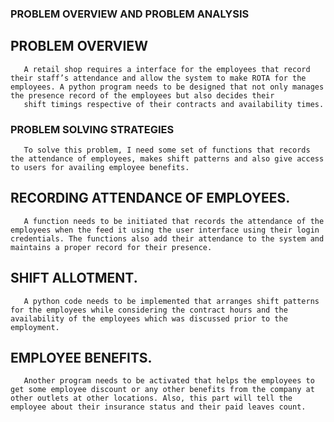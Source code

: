 ###  PROBLEM OVERVIEW AND PROBLEM ANALYSIS
##     PROBLEM OVERVIEW
       A retail shop requires a interface for the employees that record their staff’s attendance and allow the system to make ROTA for the employees. A python program needs to be designed that not only manages the presence record of the employees but also decides their 
       shift timings respective of their contracts and availability times.
###    PROBLEM SOLVING STRATEGIES
       To solve this problem, I need some set of functions that records the attendance of employees, makes shift patterns and also give access to users for availing employee benefits.
##     RECORDING ATTENDANCE OF EMPLOYEES.
       A function needs to be initiated that records the attendance of the employees when the feed it using the user interface using their login credentials. The functions also add their attendance to the system and maintains a proper record for their presence.
##     SHIFT ALLOTMENT.
       A python code needs to be implemented that arranges shift patterns for the employees while considering the contract hours and the availability of the employees which was discussed prior to the employment.
##     EMPLOYEE BENEFITS.
       Another program needs to be activated that helps the employees to get some employee discount or any other benefits from the company at other outlets at other locations. Also, this part will tell the employee about their insurance status and their paid leaves count.
